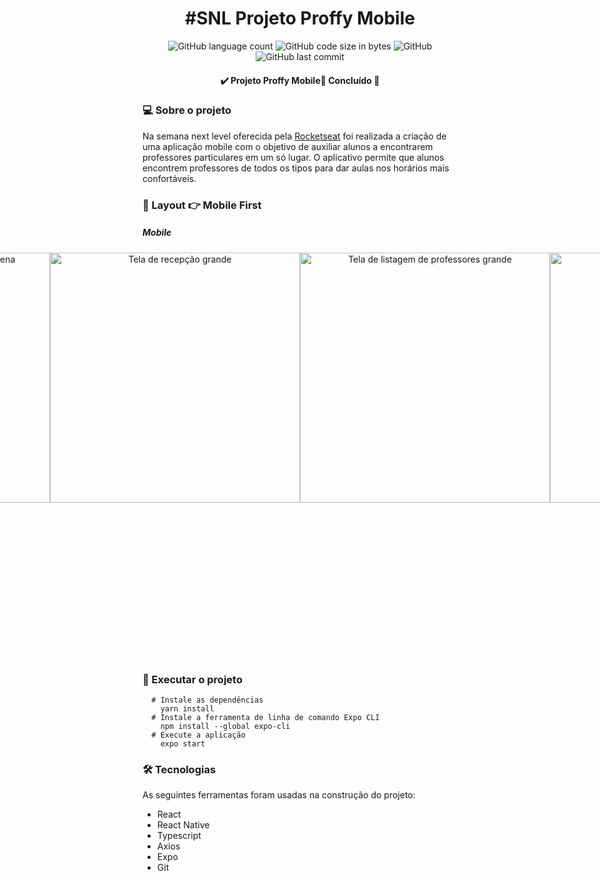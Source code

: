 <h1 align="center">#SNL Projeto Proffy Mobile</h1>
<p align="center">
<img alt="GitHub language count" src="https://img.shields.io/github/languages/count/hernanbs/snl-proffy-mobile-proffy?style=flat-square">
<img alt="GitHub code size in bytes" src="https://img.shields.io/github/languages/code-size/hernanbs/snl-proffy-mobile-proffy?color=%2361c83b%3Bstyle=flat-square">
<img alt="GitHub" src="https://img.shields.io/github/license/hernanbs/snl-proffy-web-proffy?style=flat-square">
<img alt="GitHub last commit" src="https://img.shields.io/github/last-commit/hernanbs/snl-proffy-mobile-proffy?color=%2361c83b%3B&style=flat-square">
<h4 align="center"> 
	  ✔️ Projeto Proffy Mobile📌 Concluído 🚀 
</h4>

### 💻 Sobre o projeto

 Na semana next level oferecida pela [Rocketseat](https://blog.rocketseat.com.br/primeira-next-level-week/) foi realizada a criação de uma aplicação mobile com o objetivo de auxiliar alunos a encontrarem professores particulares em um só lugar. O aplicativo permite que alunos encontrem professores de todos os tipos para dar aulas nos horários mais confortáveis.

### :art: Layout  :point_right: Mobile First

##### Mobile

<p align="center" style="display: flex; align-items: flex-start; justify-content: center;">
  <img alt="Tela de recepção pequena" title="Tela de recepção pequena" src="./images/proffy-home-mobileweb.PNG" width="400px" height="650px">
  <img alt="Tela de listagem de professores pequena" title="Tela de listagem de professores pequena" src="./images/proffy-lista-mobileweb.PNG" width="400px">
  <img alt="Tela de recepção grande" title="Tela de recepção grande" src="./images/proffy-home-web.PNG" width="400px">
  <img alt="Tela de listagem de professores grande" title="Tela de listagem de professores grande" src="./images/proffy-lista-web-pesquisado.PNG" width="400px">
  <img alt="Tela de cadastro de aluno inicio" title="Tela de cadastro de aluno inicio" src="./images/cadastro-proffy-web-acima.PNG" width="400px">
  <img alt="Tela de cadastro de aluno fim" title="Tela de cadastro de aluno fim" src="./images/cadastro-proffy-web-abaixo.PNG" width="400px">
</p>

### :rocket: Executar o projeto

``` console
  # Instale as dependências
	yarn install
  # Instale a ferramenta de linha de comando Expo CLI
    npm install --global expo-cli
  # Execute a aplicação 
	expo start

```

### :hammer_and_wrench: Tecnologias
As seguintes ferramentas foram usadas na construção do projeto:

* React
* React Native
* Typescript
* Axios
* Expo
* Git 
